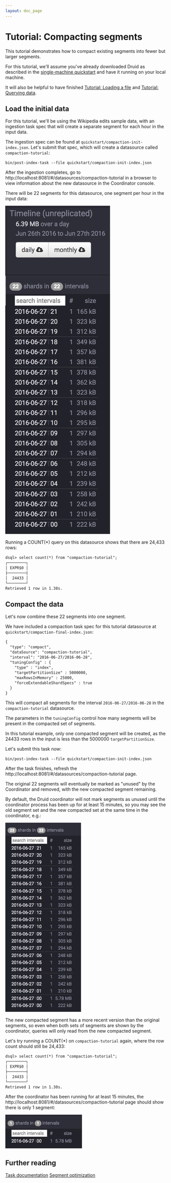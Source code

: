 ```yaml
---
layout: doc_page
---
```


# Tutorial: Compacting segments

This tutorial demonstrates how to compact existing segments into fewer but larger segments.

For this tutorial, we'll assume you've already downloaded Druid as described in 
the [single-machine quickstart](index.html) and have it running on your local machine. 

It will also be helpful to have finished [Tutorial: Loading a file](/docs/VERSION/tutorials/tutorial-batch.html) and [Tutorial: Querying data](/docs/VERSION/tutorials/tutorial-query.html).

## Load the initial data

For this tutorial, we'll be using the Wikipedia edits sample data, with an ingestion task spec that will create a separate segment for each hour in the input data.

The ingestion spec can be found at `quickstart/compaction-init-index.json`. Let's submit that spec, which will create a datasource called `compaction-tutorial`:

```
bin/post-index-task --file quickstart/compaction-init-index.json 
```

After the ingestion completes, go to http://localhost:8081/#/datasources/compaction-tutorial in a browser to view information about the new datasource in the Coordinator console.

There will be 22 segments for this datasource, one segment per hour in the input data:

![Original segments](../tutorials/img/tutorial-retention-01.png "Original segments")

Running a COUNT(*) query on this datasource shows that there are 24,433 rows:

```
dsql> select count(*) from "compaction-tutorial";
┌────────┐
│ EXPR$0 │
├────────┤
│  24433 │
└────────┘
Retrieved 1 row in 1.38s.
```

## Compact the data

Let's now combine these 22 segments into one segment.

We have included a compaction task spec for this tutorial datasource at `quickstart/compaction-final-index.json`:

```
{
  "type": "compact",
  "dataSource": "compaction-tutorial",
  "interval": "2016-06-27/2016-06-28",
  "tuningConfig" : {
    "type" : "index",
    "targetPartitionSize" : 5000000,
    "maxRowsInMemory" : 25000,
    "forceExtendableShardSpecs" : true
  }
}
```

This will compact all segments for the interval `2016-06-27/2016-06-28` in the `compaction-tutorial` datasource. 

The parameters in the `tuningConfig` control how many segments will be present in the compacted set of segments. 

In this tutorial example, only one compacted segment will be created, as the 24433 rows in the input is less than the 5000000 `targetPartitionSize`.

Let's submit this task now:

```
bin/post-index-task --file quickstart/compaction-init-index.json 
```

After the task finishes, refresh the http://localhost:8081/#/datasources/compaction-tutorial page.

The original 22 segments will eventually be marked as "unused" by the Coordinator and removed, with the new compacted segment remaining. 

By default, the Druid coordinator will not mark segments as unused until the coordinator process has been up for at least 15 minutes, so you may see the old segment set and the new compacted set at the same time in the coordinator, e.g.:

![Compacted segments intermediate state](../tutorials/img/tutorial-compaction-01.png "Compacted segments intermediate state")

The new compacted segment has a more recent version than the original segments, so even when both sets of segments are shown by the coordinator, queries will only read from the new compacted segment.

Let's try running a COUNT(*) on `compaction-tutorial` again, where the row count should still be 24,433:

```
dsql> select count(*) from "compaction-tutorial";
┌────────┐
│ EXPR$0 │
├────────┤
│  24433 │
└────────┘
Retrieved 1 row in 1.30s.
```

After the coordinator has been running for at least 15 minutes, the http://localhost:8081/#/datasources/compaction-tutorial page should show there is only 1 segment:

![Compacted segments final state](../tutorials/img/tutorial-compaction-02.png "Compacted segments final state")

## Further reading

[Task documentation](../ingestion/tasks.html)
[Segment optimization](../operations/segment-optimization.html)
